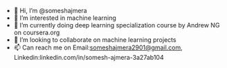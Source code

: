 - 👋 Hi, I’m @someshajmera
- 👀 I’m interested in machine learning
- 🌱 I’m currently doing deep learning specialization course by Andrew NG on coursera.org
- 💞️ I’m looking to collaborate on machine learning projects
- 📫 Can reach me on Email:someshajmera2901@gmail.com, Linkedin:linkedin.com/in/somesh-ajmera-3a27ab104

<!---
someshajmera/someshajmera is a ✨ special ✨ repository because its `README.md` (this file) appears on your GitHub profile.
You can click the Preview link to take a look at your changes.
--->
